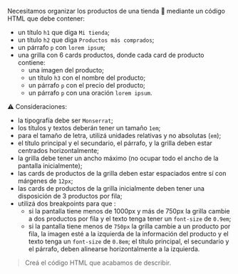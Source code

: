 Necesitamos organizar los productos de una tienda :convenience_store: mediante un código HTML que debe contener:

- un título `h1` que diga `Mi tienda`;
- un título `h2` que diga `Productos más comprados`;
- un párrafo `p` con `lorem ipsum`;
- una grilla con 6 cards productos, donde cada card de producto contiene:
  - una imagen del producto;
  - un título `h3` con el nombre del producto;
  - un párrafo `p` con el precio del producto;
  - un párrafo `p` con una oración `lorem ipsum`.

:warning: Consideraciones:

- la tipografía debe ser `Monserrat`;  
- los títulos y textos deberán tener un tamaño `1em`;
- para el tamaño de letra, utilizá unidades relativas y no absolutas (`em`);
- el título principal y el secundario, el párrafo, y la grilla deben estar centrados horizontalmente;
- la grilla debe tener un ancho máximo (no ocupar todo el ancho de la pantalla inicialmente);
- las cards de productos de la grilla deben estar espaciados entre sí con márgenes de `12px`;
- las cards de productos de la grilla inicialmente deben tener una disposición de 3 productos por fila;
- utilizá dos breakpoints para que :
  - si la pantalla tiene menos de 1000px y más de 750px la grilla cambie a dos productos por fila y el texto tenga tener un `font-size` de `0.9em`;
  - si la pantalla tiene menos de `750px` la grilla cambie a un producto por fila, la imagen esté a la izquierda de la información del producto y el texto tenga un `font-size` de `0.8em`; el título principal, el secundario y el párrafo, deben alinearse horizontalmente a la izquierda.

> Creá el código HTML que acabamos de describir.